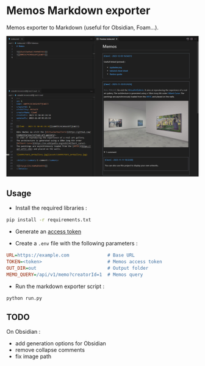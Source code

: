 # Memos Markdown exporter

Memos exporter to Markdown (useful for Obsidian, Foam...).

![screenshot](screenshot.png)

## Usage

- Install the required libraries :

```sh
pip install -r requirements.txt
```

- Generate an [access token](https://www.usememos.com/docs/security/access-tokens)

- Create a `.env` file with the following parameters :

```ini
URL=https://example.com              # Base URL
TOKEN=<token>                        # Memos access token
OUT_DIR=out                          # Output folder
MEMO_QUERY=/api/v1/memo?creatorId=1  # Memos query
```

- Run the markdown exporter script :

```sh
python run.py
```

## TODO

On Obsidian :
- add generation options for Obsidian
- remove collapse comments
- fix image path
